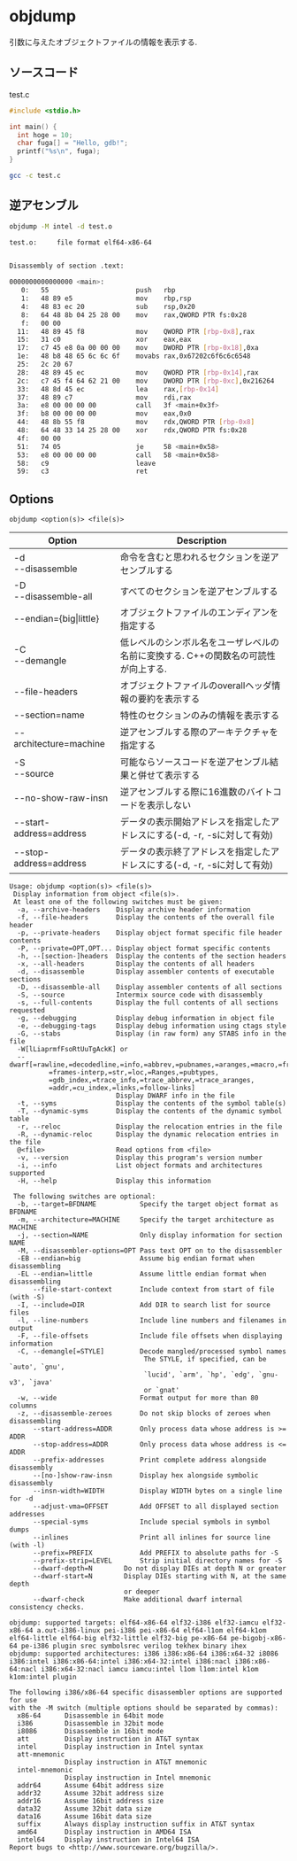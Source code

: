 # objdump

引数に与えたオブジェクトファイルの情報を表示する.

## ソースコード
test.c
````c
#include <stdio.h>

int main() {
  int hoge = 10;
  char fuga[] = "Hello, gdb!";
  printf("%s\n", fuga);
}
`````
````bash
gcc -c test.c
````

## 逆アセンブル
````bash
objdump -M intel -d test.o
````

````bash
test.o:     file format elf64-x86-64


Disassembly of section .text:

0000000000000000 <main>:
   0:	55                   	push   rbp
   1:	48 89 e5             	mov    rbp,rsp
   4:	48 83 ec 20          	sub    rsp,0x20
   8:	64 48 8b 04 25 28 00 	mov    rax,QWORD PTR fs:0x28
   f:	00 00
  11:	48 89 45 f8          	mov    QWORD PTR [rbp-0x8],rax
  15:	31 c0                	xor    eax,eax
  17:	c7 45 e8 0a 00 00 00 	mov    DWORD PTR [rbp-0x18],0xa
  1e:	48 b8 48 65 6c 6c 6f 	movabs rax,0x67202c6f6c6c6548
  25:	2c 20 67
  28:	48 89 45 ec          	mov    QWORD PTR [rbp-0x14],rax
  2c:	c7 45 f4 64 62 21 00 	mov    DWORD PTR [rbp-0xc],0x216264
  33:	48 8d 45 ec          	lea    rax,[rbp-0x14]
  37:	48 89 c7             	mov    rdi,rax
  3a:	e8 00 00 00 00       	call   3f <main+0x3f>
  3f:	b8 00 00 00 00       	mov    eax,0x0
  44:	48 8b 55 f8          	mov    rdx,QWORD PTR [rbp-0x8]
  48:	64 48 33 14 25 28 00 	xor    rdx,QWORD PTR fs:0x28
  4f:	00 00
  51:	74 05                	je     58 <main+0x58>
  53:	e8 00 00 00 00       	call   58 <main+0x58>
  58:	c9                   	leave  
  59:	c3                   	ret
````

## Options
```objdump <option(s)> <file(s)>```

| Option | Description |
| --- | --- |
| -d<br>--disassemble | 命令を含むと思われるセクションを逆アセンブルする |
| -D<br>--disassemble-all | すべてのセクションを逆アセンブルする |
| --endian={big\|little} | オブジェクトファイルのエンディアンを指定する |
| -C<br>--demangle | 低レベルのシンボル名をユーザレベルの名前に変換する. C++の関数名の可読性が向上する.|
| --file-headers | オブジェクトファイルのoverallヘッダ情報の要約を表示する |
| --section=name | 特性のセクションのみの情報を表示する |
| --architecture=machine | 逆アセンブルする際のアーキテクチャを指定する |
| -S<br>--source | 可能ならソースコードを逆アセンブル結果と併せて表示する |
| --no-show-raw-insn | 逆アセンブルする際に16進数のバイトコードを表示しない |
| --start-address=address | データの表示開始アドレスを指定したアドレスにする(-d, -r, -sに対して有効) |
| --stop-address=address | データの表示終了アドレスを指定したアドレスにする(-d, -r, -sに対して有効) |

````
Usage: objdump <option(s)> <file(s)>
 Display information from object <file(s)>.
 At least one of the following switches must be given:
  -a, --archive-headers    Display archive header information
  -f, --file-headers       Display the contents of the overall file header
  -p, --private-headers    Display object format specific file header contents
  -P, --private=OPT,OPT... Display object format specific contents
  -h, --[section-]headers  Display the contents of the section headers
  -x, --all-headers        Display the contents of all headers
  -d, --disassemble        Display assembler contents of executable sections
  -D, --disassemble-all    Display assembler contents of all sections
  -S, --source             Intermix source code with disassembly
  -s, --full-contents      Display the full contents of all sections requested
  -g, --debugging          Display debug information in object file
  -e, --debugging-tags     Display debug information using ctags style
  -G, --stabs              Display (in raw form) any STABS info in the file
  -W[lLiaprmfFsoRtUuTgAckK] or
  --dwarf[=rawline,=decodedline,=info,=abbrev,=pubnames,=aranges,=macro,=frames,
          =frames-interp,=str,=loc,=Ranges,=pubtypes,
          =gdb_index,=trace_info,=trace_abbrev,=trace_aranges,
          =addr,=cu_index,=links,=follow-links]
                           Display DWARF info in the file
  -t, --syms               Display the contents of the symbol table(s)
  -T, --dynamic-syms       Display the contents of the dynamic symbol table
  -r, --reloc              Display the relocation entries in the file
  -R, --dynamic-reloc      Display the dynamic relocation entries in the file
  @<file>                  Read options from <file>
  -v, --version            Display this program's version number
  -i, --info               List object formats and architectures supported
  -H, --help               Display this information

 The following switches are optional:
  -b, --target=BFDNAME           Specify the target object format as BFDNAME
  -m, --architecture=MACHINE     Specify the target architecture as MACHINE
  -j, --section=NAME             Only display information for section NAME
  -M, --disassembler-options=OPT Pass text OPT on to the disassembler
  -EB --endian=big               Assume big endian format when disassembling
  -EL --endian=little            Assume little endian format when disassembling
      --file-start-context       Include context from start of file (with -S)
  -I, --include=DIR              Add DIR to search list for source files
  -l, --line-numbers             Include line numbers and filenames in output
  -F, --file-offsets             Include file offsets when displaying information
  -C, --demangle[=STYLE]         Decode mangled/processed symbol names
                                  The STYLE, if specified, can be `auto', `gnu',
                                  `lucid', `arm', `hp', `edg', `gnu-v3', `java'
                                  or `gnat'
  -w, --wide                     Format output for more than 80 columns
  -z, --disassemble-zeroes       Do not skip blocks of zeroes when disassembling
      --start-address=ADDR       Only process data whose address is >= ADDR
      --stop-address=ADDR        Only process data whose address is <= ADDR
      --prefix-addresses         Print complete address alongside disassembly
      --[no-]show-raw-insn       Display hex alongside symbolic disassembly
      --insn-width=WIDTH         Display WIDTH bytes on a single line for -d
      --adjust-vma=OFFSET        Add OFFSET to all displayed section addresses
      --special-syms             Include special symbols in symbol dumps
      --inlines                  Print all inlines for source line (with -l)
      --prefix=PREFIX            Add PREFIX to absolute paths for -S
      --prefix-strip=LEVEL       Strip initial directory names for -S
      --dwarf-depth=N        Do not display DIEs at depth N or greater
      --dwarf-start=N        Display DIEs starting with N, at the same depth
                             or deeper
      --dwarf-check          Make additional dwarf internal consistency checks.      

objdump: supported targets: elf64-x86-64 elf32-i386 elf32-iamcu elf32-x86-64 a.out-i386-linux pei-i386 pei-x86-64 elf64-l1om elf64-k1om elf64-little elf64-big elf32-little elf32-big pe-x86-64 pe-bigobj-x86-64 pe-i386 plugin srec symbolsrec verilog tekhex binary ihex
objdump: supported architectures: i386 i386:x86-64 i386:x64-32 i8086 i386:intel i386:x86-64:intel i386:x64-32:intel i386:nacl i386:x86-64:nacl i386:x64-32:nacl iamcu iamcu:intel l1om l1om:intel k1om k1om:intel plugin

The following i386/x86-64 specific disassembler options are supported for use
with the -M switch (multiple options should be separated by commas):
  x86-64      Disassemble in 64bit mode
  i386        Disassemble in 32bit mode
  i8086       Disassemble in 16bit mode
  att         Display instruction in AT&T syntax
  intel       Display instruction in Intel syntax
  att-mnemonic
              Display instruction in AT&T mnemonic
  intel-mnemonic
              Display instruction in Intel mnemonic
  addr64      Assume 64bit address size
  addr32      Assume 32bit address size
  addr16      Assume 16bit address size
  data32      Assume 32bit data size
  data16      Assume 16bit data size
  suffix      Always display instruction suffix in AT&T syntax
  amd64       Display instruction in AMD64 ISA
  intel64     Display instruction in Intel64 ISA
Report bugs to <http://www.sourceware.org/bugzilla/>.
````
